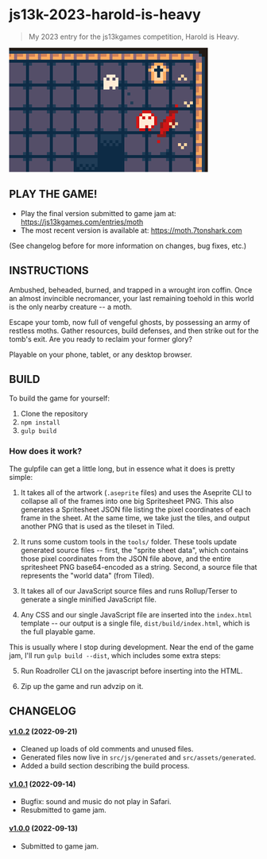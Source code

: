 # js13k-2023-harold-is-heavy

> My 2023 entry for the js13kgames competition, Harold is Heavy.

![Welcome Screenshot](dist/final/400x250.png)

## PLAY THE GAME!

 - Play the final version submitted to game jam at: https://js13kgames.com/entries/moth
 - The most recent version is available at: https://moth.7tonshark.com

(See changelog before for more information on changes, bug fixes, etc.)

## INSTRUCTIONS

Ambushed, beheaded, burned, and trapped in a wrought iron coffin. Once an almost invincible necromancer, your last remaining toehold in this world is the only nearby creature -- a moth.

Escape your tomb, now full of vengeful ghosts, by possessing an army of restless moths. Gather resources, build defenses, and then strike out for the tomb's exit. Are you ready to reclaim your former glory?

Playable on your phone, tablet, or any desktop browser.

## BUILD

To build the game for yourself:

 1. Clone the repository
 2. `npm install`
 3. `gulp build`

### How does it work?

The gulpfile can get a little long, but in essence what it does is pretty simple:

1. It takes all of the artwork (`.aseprite` files) and uses the Aseprite CLI to collapse all of the frames into one big Spritesheet PNG. This also generates a Spritesheet JSON file listing the pixel coordinates of each frame in the sheet. At the same time, we take just the tiles, and output another PNG that is used as the tileset in Tiled.

2. It runs some custom tools in the `tools/` folder. These tools update generated source files -- first, the "sprite sheet data", which contains those pixel coordinates from the JSON file above, and the entire spritesheet PNG base64-encoded as a string. Second, a source file that represents the "world data" (from Tiled).

3. It takes all of our JavaScript source files and runs Rollup/Terser to generate a single minified JavaScript file.

4. Any CSS and our single JavaScript file are inserted into the `index.html` template -- our output is a single file, `dist/build/index.html`, which is the full playable game.

This is usually where I stop during development. Near the end of the game jam, I'll run `gulp build --dist`, which includes some extra steps:

5. Run Roadroller CLI on the javascript before inserting into the HTML.

6. Zip up the game and run advzip on it.

## CHANGELOG

#### [v1.0.2](https://github.com/elliot-nelson/js13k-2022-moth/releases/tag/v1.0.2) (2022-09-21)

 - Cleaned up loads of old comments and unused files.
 - Generated files now live in `src/js/generated` and `src/assets/generated`.
 - Added a build section describing the build process.

#### [v1.0.1](https://github.com/elliot-nelson/js13k-2022-moth/releases/tag/v1.0.1) (2022-09-14)

 - Bugfix: sound and music do not play in Safari.
 - Resubmitted to game jam.

#### [v1.0.0](https://github.com/elliot-nelson/js13k-2022-moth/releases/tag/v1.0.0) (2022-09-13)

 - Submitted to game jam.
